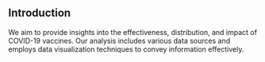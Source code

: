 ## Introduction
 We aim to provide insights into the effectiveness, distribution, and impact of COVID-19 vaccines. Our analysis includes various data sources and employs data visualization techniques to convey information effectively.
